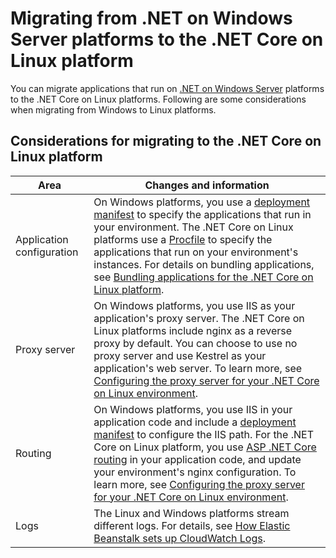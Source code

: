 # Migrating from \.NET on Windows Server platforms to the \.NET Core on Linux platform<a name="dotnet-linux-migration"></a>

You can migrate applications that run on [\.NET on Windows Server](https://docs.aws.amazon.com/elasticbeanstalk/latest/platforms/platforms-supported.html#platforms-supported.net) platforms to the \.NET Core on Linux platforms\. Following are some considerations when migrating from Windows to Linux platforms\.

## Considerations for migrating to the \.NET Core on Linux platform<a name="dotnet-linux-migration.considerations"></a>


|  **Area**  |  **Changes and information**  | 
| --- | --- | 
|  Application configuration  |  On Windows platforms, you use a [deployment manifest](dotnet-manifest.md) to specify the applications that run in your environment\. The \.NET Core on Linux platforms use a [Procfile](dotnet-linux-procfile.md) to specify the applications that run on your environment's instances\. For details on bundling applications, see [Bundling applications for the \.NET Core on Linux platform](dotnet-linux-platform-bundle-app.md)\.  | 
|  Proxy server  |  On Windows platforms, you use IIS as your application's proxy server\. The \.NET Core on Linux platforms include nginx as a reverse proxy by default\. You can choose to use no proxy server and use Kestrel as your application's web server\. To learn more, see [Configuring the proxy server for your \.NET Core on Linux environment](dotnet-linux-platform-nginx.md)\.  | 
|  Routing  |  On Windows platforms, you use IIS in your application code and include a [deployment manifest](dotnet-manifest.md) to configure the IIS path\. For the \.NET Core on Linux platform, you use [ASP \.NET Core routing](https://docs.microsoft.com/en-us/aspnet/core/fundamentals/routing?view=aspnetcore-3.1) in your application code, and update your environment's nginx configuration\. To learn more, see [Configuring the proxy server for your \.NET Core on Linux environment](dotnet-linux-platform-nginx.md)\.  | 
|  Logs  |  The Linux and Windows platforms stream different logs\. For details, see [How Elastic Beanstalk sets up CloudWatch Logs](AWSHowTo.cloudwatchlogs.md#AWSHowTo.cloudwatchlogs.loggroups)\.  | 